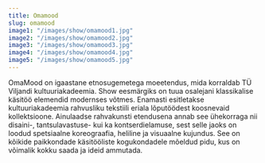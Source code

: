 ```yaml
---
title: Omamood
slug: omamood
image1: "/images/show/omamood1.jpg"
image2: "/images/show/omamood2.jpg"
image3: "/images/show/omamood3.jpg"
image4: "/images/show/omamood4.jpg"
image5: "/images/show/omamood5.jpg"
---
```


OmaMood on igaastane etnosugemetega moeetendus, mida korraldab TÜ Viljandi kultuuriakadeemia. Show eesmärgiks on tuua osalejani klassikalise käsitöö elemendid modernses võtmes. Enamasti esitletakse kultuuriakadeemia rahvusliku tekstiili eriala lõputöödest koosnevaid kollektsioone. Ainulaadse rahvakunsti etendusena annab see ühekorraga nii disaini-, tantsulavastuse- kui ka kontserdielamuse, sest selle jaoks on loodud spetsiaalne koreograafia, heliline ja visuaalne kujundus. See on kõikide paikkondade käsitööliste kogukondadele mõeldud pidu, kus on võimalik kokku saada ja ideid ammutada.